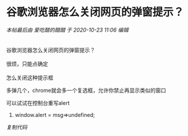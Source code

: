 # 谷歌浏览器怎么关闭网页的弹窗提示？


<i class="pstatus"> 本帖最后由 爱吃醋的醋醋 于 2020-10-23 11:06 编辑 </i><br />
<br />
<img id="aimg_uw3PV" onclick="zoom(this, this.src, 0, 0, 0)" class="zoom" src="https://p.pstatp.com/origin/137a50001e316aeb8cfab" onmouseover="img_onmouseoverfunc(this)" onload="thumbImg(this)" border="0" alt="" /><br />
<br />
谷歌浏览器怎么关闭网页的弹窗提示？<br />
<br />
很烦，只能点确定<br />
<br />
怎么关闭这种提示框

多弹几个，chrome就会多一个复选框，允许你禁止再显示类似的窗口

可以试试在控制台重写alert<br /><div class="blockcode"><div id="code_cXm"><ol><li>window.alert = msg=&gt;undefined;</ol></div><em onclick="copycode($('code_cXm'));">复制代码</em></div>
